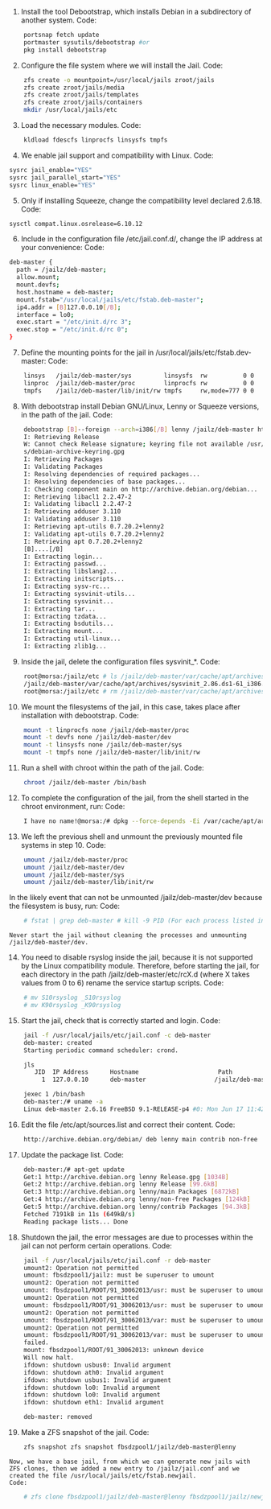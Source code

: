 
1. Install the tool Debootstrap, which installs Debian in a subdirectory of another system.
    Code:
```sh
    portsnap fetch update 
    portmaster sysutils/debootstrap #or
    pkg install debootstrap
```
2. Configure the file system where we will install the Jail.
    Code:
```sh
    zfs create -o mountpoint=/usr/local/jails zroot/jails
    zfs create zroot/jails/media
    zfs create zroot/jails/templates
    zfs create zroot/jails/containers
    mkdir /usr/local/jails/etc
```
3. Load the necessary modules.
    Code:
```sh
    kldload fdescfs linprocfs linsysfs tmpfs
```
4. We enable jail support and compatibility with Linux.
    Code:
```sh
sysrc jail_enable="YES"
sysrc jail_parallel_start="YES"
sysrc linux_enable="YES"
```
5. Only if installing Squeeze, change the compatibility level declared 2.6.18.
    Code:
```sh
sysctl compat.linux.osrelease=6.10.12
```
6. Include in the configuration file /etc/jail.conf.d/, change the IP address at your convenience:
    Code:
```sh
deb-master {
  path = /jailz/deb-master;
  allow.mount;
  mount.devfs;
  host.hostname = deb-master;
  mount.fstab="/usr/local/jails/etc/fstab.deb-master";
  ip4.addr = [B]127.0.0.10[/B];
  interface = lo0;
  exec.start = "/etc/init.d/rc 3";
  exec.stop = "/etc/init.d/rc 0";
}
```
7. Define the mounting points for the jail in /usr/local/jails/etc/fstab.dev-master:
    Code:
```sh
    linsys   /jailz/deb-master/sys         linsysfs  rw          0 0
    linproc  /jailz/deb-master/proc        linprocfs rw          0 0
    tmpfs    /jailz/deb-master/lib/init/rw tmpfs     rw,mode=777 0 0
```
8. With debootstrap install Debian GNU/Linux, Lenny or Squeeze versions, in the path of the jail.
    Code:
```sh
    debootstrap [B]--foreign --arch=i386[/B] lenny /jailz/deb-master http://archive.debian.org/debian/
    I: Retrieving Release
    W: Cannot check Release signature; keyring file not available /usr/share/keyring
    s/debian-archive-keyring.gpg
    I: Retrieving Packages
    I: Validating Packages
    I: Resolving dependencies of required packages...
    I: Resolving dependencies of base packages...
    I: Checking component main on http://archive.debian.org/debian...
    I: Retrieving libacl1 2.2.47-2
    I: Validating libacl1 2.2.47-2
    I: Retrieving adduser 3.110
    I: Validating adduser 3.110
    I: Retrieving apt-utils 0.7.20.2+lenny2
    I: Validating apt-utils 0.7.20.2+lenny2
    I: Retrieving apt 0.7.20.2+lenny2
    [B]....[/B]
    I: Extracting login...
    I: Extracting passwd...
    I: Extracting libslang2...
    I: Extracting initscripts...
    I: Extracting sysv-rc...
    I: Extracting sysvinit-utils...
    I: Extracting sysvinit...
    I: Extracting tar...
    I: Extracting tzdata...
    I: Extracting bsdutils...
    I: Extracting mount...
    I: Extracting util-linux...
    I: Extracting zlib1g...
```
9. Inside the jail, delete the configuration files sysvinit_*.
    Code:
```sh
    root@morsa:/jailz/etc # ls /jailz/deb-master/var/cache/apt/archives/sysvinit_*
    /jailz/deb-master/var/cache/apt/archives/sysvinit_2.86.ds1-61_i386.deb
    root@morsa:/jailz/etc # rm /jailz/deb-master/var/cache/apt/archives/sysvinit_*
```
10. We mount the filesystems of the jail, in this case, takes place after installation with debootstrap.
    Code:
```sh
    mount -t linprocfs none /jailz/deb-master/proc
    mount -t devfs none /jailz/deb-master/dev
    mount -t linsysfs none /jailz/deb-master/sys
    mount -t tmpfs none /jailz/deb-master/lib/init/rw
```
11. Run a shell with chroot within the path of the jail.
    Code:
```sh
    chroot /jailz/deb-master /bin/bash
```

12. To complete the configuration of the jail, from the shell started in the chroot environment, run:
    Code:
```sh
    I have no name!@morsa:/# dpkg --force-depends -Ei /var/cache/apt/archives/*.deb
```

13. We left the previous shell and unmount the previously mounted file systems in step 10.
    Code:
```sh
    umount /jailz/deb-master/proc
    umount /jailz/deb-master/dev
    umount /jailz/deb-master/sys
    umount /jailz/deb-master/lib/init/rw
```

In the likely event that can not be unmounted /jailz/deb-master/dev because the filesystem is busy, run:
    Code:
```sh
    # fstat | grep deb-master # kill -9 PID (For each process listed in the previous step)
```

    Never start the jail without cleaning the processes and unmounting /jailz/deb-master/dev.
14. You need to disable rsyslog inside the jail, because it is not supported by the Linux compatibility module. Therefore, before starting the jail, for each directory in the path /jailz/deb-master/etc/rcX.d (where X takes values from 0 to 6) rename the service startup scripts.
    Code:
```sh
    # mv S10rsyslog _S10rsyslog
    # mv K90rsyslog _K90rsyslog
```
15. Start the jail, check that is correctly started and login.
    Code:
```sh
    jail -f /usr/local/jails/etc/jail.conf -c deb-master
    deb-master: created
    Starting periodic command scheduler: crond.

    jls
       JID  IP Address      Hostname                      Path
         1  127.0.0.10      deb-master                   /jailz/deb-master

    jexec 1 /bin/bash
    deb-master:/# uname -a
    Linux deb-master 2.6.16 FreeBSD 9.1-RELEASE-p4 #0: Mon Jun 17 11:42:37 UTC 2013 i686 GNU/Linux
```
16. Edit the file /etc/apt/sources.list and correct their content.
    Code:
```sh
    http://archive.debian.org/debian/ deb lenny main contrib non-free
```

17. Update the package list.
    Code:
```sh
    deb-master:/# apt-get update
    Get:1 http://archive.debian.org lenny Release.gpg [1034B]
    Get:2 http://archive.debian.org lenny Release [99.6kB]
    Get:3 http://archive.debian.org lenny/main Packages [6872kB]
    Get:4 http://archive.debian.org lenny/non-free Packages [124kB]
    Get:5 http://archive.debian.org lenny/contrib Packages [94.3kB]
    Fetched 7191kB in 11s (649kB/s)
    Reading package lists... Done
```

18. Shutdown the jail, the error messages are due to processes within the jail can not perform certain operations.
    Code:
```sh
    jail -f /usr/local/jails/etc/jail.conf -r deb-master
    umount2: Operation not permitted
    umount: fbsdzpool1/jailz: must be superuser to umount
    umount2: Operation not permitted
    umount: fbsdzpool1/ROOT/91_30062013/usr: must be superuser to umount
    umount2: Operation not permitted
    umount: fbsdzpool1/ROOT/91_30062013/usr: must be superuser to umount
    umount2: Operation not permitted
    umount: fbsdzpool1/ROOT/91_30062013/var: must be superuser to umount
    umount2: Operation not permitted
    umount: fbsdzpool1/ROOT/91_30062013/var: must be superuser to umount
    failed.
    mount: fbsdzpool1/ROOT/91_30062013: unknown device
    Will now halt.
    ifdown: shutdown usbus0: Invalid argument
    ifdown: shutdown ath0: Invalid argument
    ifdown: shutdown usbus1: Invalid argument
    ifdown: shutdown lo0: Invalid argument
    ifdown: shutdown lo0: Invalid argument
    ifdown: shutdown eth1: Invalid argument 

    deb-master: removed
```

19. Make a ZFS snapshot of the jail.
    Code:
```sh
    zfs snapshot zfs snapshot fbsdzpool1/jailz/deb-master@lenny
```
    Now, we have a base jail, from which we can generate new jails with ZFS clones, then we added a new entry to /jailz/jail.conf and we created the file /usr/local/jails/etc/fstab.newjail.
    Code:
```sh
    # zfs clone fbsdzpool1/jailz/deb-master@lenny fbsdzpool1/jailz/newjail
```
